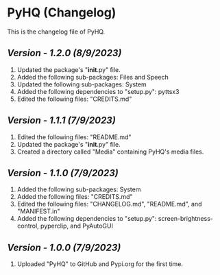 # PyHQ (Changelog)

This is the changelog file of PyHQ.

## <i>Version - 1.2.0 (8/9/2023)</i>

1. Updated the package's "__init__.py" file.
2. Added the following sub-packages: Files and Speech
3. Updated the following sub-packages: System
4. Added the following dependencies to "setup.py": pyttsx3
5. Edited the following files: "CREDITS.md"

## <i>Version - 1.1.1 (7/9/2023)</i>

1. Edited the following files: "README.md"
2. Updated the package's "__init__.py" file.
3. Created a directory called "Media" containing PyHQ's media files.

## <i>Version - 1.1.0 (7/9/2023)</i>

1. Added the following sub-packages: System
2. Added the following files: "CREDITS.md"
3. Edited the following files: "CHANGELOG.md", "README.md", and "MANIFEST.in"
4. Added the following dependencies to "setup.py": screen-brightness-control, pyperclip, and PyAutoGUI

## <i>Version - 1.0.0 (7/9/2023)</i>

1. Uploaded "PyHQ" to GitHub and Pypi.org for the first time.